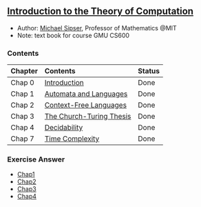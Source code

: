 ## [Introduction to the Theory of Computation](http://www.amazon.com/Introduction-Theory-Computation-Michael-Sipser/dp/0534950973)

- Author: [Michael Sipser](http://www-math.mit.edu/~sipser/), Professor of Mathematics @MIT
- Note: text book for course GMU CS600

### Contents
|Chapter | Contents| Status|
|:----|:----|:---|
|Chap 0| [Introduction](file/chap0.md)| Done|
|Chap 1| [Automata and Languages](file/chap1.md)| Done|
|Chap 2| [Context-Free Languages](file/chap2.md)| Done|
|Chap 3| [The Church-Turing Thesis](file/chap3.md)| Done|
|Chap 4| [Decidability](file/chap4.md)| Done|
|Chap 7| [Time Complexity](file/chap7.md)|Done|

### Exercise Answer
- [Chap1](file/ansChap1.md)
- [Chap2](file/ansChap2.md)
- [Chap3](file/ansChap3.md)
- [Chap4](file/ansChap4.md)
